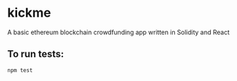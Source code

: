 # kickme

A basic ethereum blockchain crowdfunding app written in Solidity and React

## To run tests:
`npm test`
